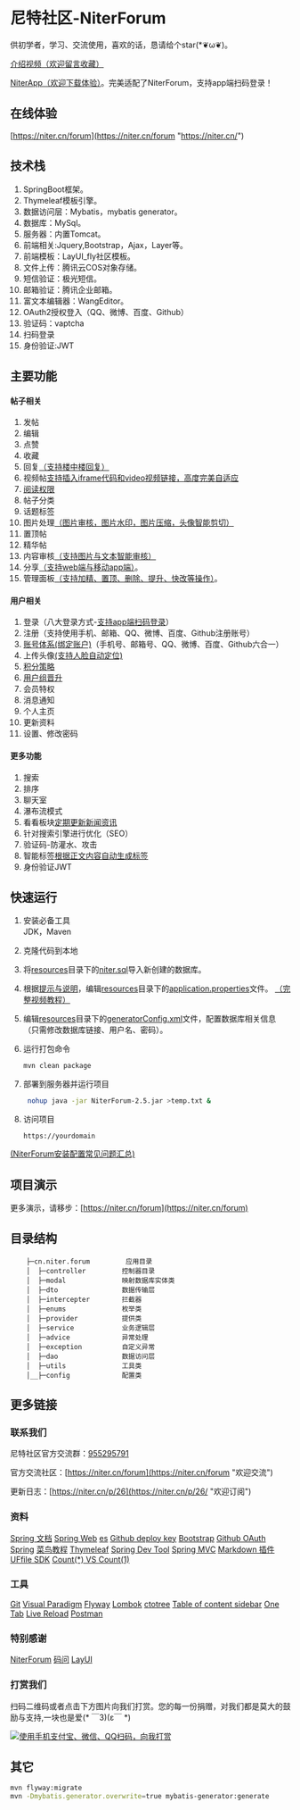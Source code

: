 # 尼特社区-NiterForum
供初学者，学习、交流使用，喜欢的话，恳请给个star(*❦ω❦)。

 [介绍视频（欢迎留言收藏）](https://www.bilibili.com/video/av93706388 "视频介绍")
 
 [NiterApp（欢迎下载体验）](https://m3w.cn/niter "欢迎下载")。完美适配了NiterForum，支持app端扫码登录！
## 在线体验
[https://niter.cn/forum](https://niter.cn/forum "https://niter.cn/")

## 技术栈
1. SpringBoot框架。
2. Thymeleaf模板引擎。
3. 数据访问层：Mybatis，mybatis generator。
4. 数据库：MySql。
5. 服务器：内置Tomcat。
6. 前端相关:Jquery,Bootstrap，Ajax，Layer等。
7. 前端模板：LayUI_fly社区模板。
8. 文件上传：腾讯云COS对象存储。
9. 短信验证：极光短信。
10. 邮箱验证：腾讯企业邮箱。
11. 富文本编辑器：WangEditor。
12. OAuth2授权登入（QQ、微博、百度、Github）
13. 验证码：vaptcha
14. 扫码登录
15. 身份验证:JWT

## 主要功能

#### 帖子相关
1. 发帖
2. 编辑
3. 点赞
4. 收藏
5. 回复[（支持楼中楼回复）](https://niter.cn/p/80 "支持楼中楼回复")
6. 视频帖[支持插入iframe代码和video视频链接，高度完美自适应](https://niter.cn/p/172 "视频帖")
7. [阅读权限](https://niter.cn/p/102 "阅读权限")
8. 帖子分类
9. 话题标签
10. 图片处理[（图片审核，图片水印，图片压缩，头像智能剪切）](https://niter.cn/p/162 "图片水印")
11. 置顶帖
12. 精华帖
13. 内容审核[（支持图片与文本智能审核）](https://niter.cn/p/157 "内容审核")
14. 分享[（支持web端与移动app端）](https://niter.cn/p/169 "分享")。
15. 管理面板[（支持加精、置顶、删除、提升、快改等操作）](https://niter.cn/p/148 "分享")。

#### 用户相关
1. 登录（八大登录方式-[支持app端扫码登录](https://niter.cn/p/171 "扫码登录")）
2. 注册（支持使用手机、邮箱、QQ、微博、百度、Github注册账号）
3. [账号体系(绑定账户)](https://niter.cn/p/83 "账号体系")（手机号、邮箱号、QQ、微博、百度、Github六合一）
4. 上传头像[(支持人脸自动定位)](https://niter.cn/p/107 "支持人脸自动定位")
5. [积分策略](https://niter.cn/p/78 "积分策略")
6. [用户组晋升](https://niter.cn/p/83 "用户组晋升")
7. 会员特权
8. 消息通知
9. 个人主页
10. 更新资料
11. 设置、修改密码

#### 更多功能
1. 搜索
2. 排序
3. 聊天室
4. 瀑布流模式
5. 看看板块[定期更新新闻资讯](https://niter.cn/news "看看")
6. 针对搜索引擎进行优化（SEO）
7. 验证码-防灌水、攻击
8. 智能标签[根据正文内容自动生成标签](https://niter.cn/p/133 "看看")
9. 身份验证JWT

## 快速运行
1. 安装必备工具  
JDK，Maven
2. 克隆代码到本地  
3. 将[resources](/src/main/resources/ "resources")目录下的[niter.sql](/src/main/resources/niter.sql "niter.sql")导入新创建的数据库。
4. 根据[提示与说明](https://niter.cn/p/135/ "提示与说明")，编辑[resources](/src/main/resources/ "resources")目录下的[application.properties](/src/main/resources/application.properties "application.properties")文件。 [（完整视频教程）](https://www.bilibili.com/video/av94451055/ "详细配置教程")
5. 编辑[resources](/src/main/resources/ "resources")目录下的[generatorConfig.xml](/src/main/resources/generatorConfig.xml "generatorConfig.xml")文件，配置数据库相关信息（只需修改数据库链接、用户名、密码）。
6. 运行打包命令
   ```sh 
   mvn clean package
   ```
 
7. 部署到服务器并运行项目  
   ```sh
    nohup java -jar NiterForum-2.5.jar >temp.txt &   
    ```
8. 访问项目
   ```
   https://yourdomain
   ```

[(NiterForum安装配置常见问题汇总)](https://niter.cn/p/255/ "点击这里查看更多提示")

## 项目演示

更多演示，请移步：[https://niter.cn/forum](https://niter.cn/forum) 

## 目录结构
   ```
       ├─cn.niter.forum         应用目录
       │  ├─controller         控制器目录
       │  ├─modal              映射数据库实体类
       │  ├─dto                数据传输层
       │  ├─intercepter        拦截器
       │  ├─enums              枚举类
       │  ├─provider           提供类
       │  ├─service            业务逻辑层
       │  ├─advice             异常处理
       │  ├─exception          自定义异常
       │  ├─dao                数据访问层
       │  ├─utils              工具类
       │__├─config             配置类
   ``` 
     

## 更多链接
### 联系我们

尼特社区官方交流群：[955295791](https://jq.qq.com/?_wv=1027&k=5uPXrY2 "欢迎加入")

官方交流社区：[https://niter.cn/forum](https://niter.cn/forum "欢迎交流")

更新日志：[https://niter.cn/p/26](https://niter.cn/p/26/ "欢迎订阅")

### 资料
[Spring 文档](https://spring.io/guides)
[Spring Web](https://spring.io/guides/gs/serving-web-content/)
[es](https://elasticsearch.cn/explore)
[Github deploy key](https://developer.github.com/v3/guides/managing-deploy-keys/#deploy-keys)
[Bootstrap](https://v3.bootcss.com/getting-started/)
[Github OAuth](https://developer.github.com/apps/building-oauth-apps/creating-an-oauth-app/)
[Spring](https://docs.spring.io/spring-boot/docs/2.0.0.RC1/reference/htmlsingle/#boot-features-embedded-database-support)
[菜鸟教程](https://www.runoob.com/mysql/mysql-insert-query.html)
[Thymeleaf](https://www.thymeleaf.org/doc/tutorials/3.0/usingthymeleaf.html#setting-attribute-values)
[Spring Dev Tool](https://docs.spring.io/spring-boot/docs/2.0.0.RC1/reference/htmlsingle/#using-boot-devtools)
[Spring MVC](https://docs.spring.io/spring/docs/5.0.3.RELEASE/spring-framework-reference/web.html#mvc-handlermapping-interceptor)
[Markdown 插件](http://editor.md.ipandao.com/)
[UFfile SDK](https://github.com/ucloud/ufile-sdk-java)
[Count(*) VS Count(1)](https://mp.weixin.qq.com/s/Rwpke4BHu7Fz7KOpE2d3Lw)

### 工具
[Git](https://git-scm.com/download)
[Visual Paradigm](https://www.visual-paradigm.com)
[Flyway](https://flywaydb.org/getstarted/firststeps/maven)
[Lombok](https://www.projectlombok.org)
[ctotree](https://www.octotree.io/)
[Table of content sidebar](https://chrome.google.com/webstore/detail/table-of-contents-sidebar/ohohkfheangmbedkgechjkmbepeikkej)
[One Tab](https://chrome.google.com/webstore/detail/chphlpgkkbolifaimnlloiipkdnihall)
[Live Reload](https://chrome.google.com/webstore/detail/livereload/jnihajbhpnppcggbcgedagnkighmdlei/related)
[Postman](https://chrome.google.com/webstore/detail/coohjcphdfgbiolnekdpbcijmhambjff)

### 特别感谢
[NiterForum](https://niter.cn/)
[码问](http://www.mawen.co/)
[LayUI](https://fly.layui.com/)

### 打赏我们
扫码二维码或者点击下方图片向我们打赏。您的每一份捐赠，对我们都是莫大的鼓励与支持,一块也是爱(* ￣3)(ε￣ *)

[![使用手机支付宝、微信、QQ扫码，向我打赏](images/qrcode_small.png "使用手机支付宝、微信、QQ扫码，向我打赏")](https://api-1251590924.cos.ap-nanjing.myqcloud.com/qrcode/index.html "使用手机支付宝、微信、QQ扫码，向我打赏")

## 其它
```bash
mvn flyway:migrate
mvn -Dmybatis.generator.overwrite=true mybatis-generator:generate
```
